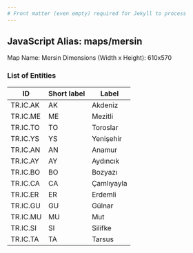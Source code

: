 ```yaml
---
# Front matter (even empty) required for Jekyll to process
---
```


## JavaScript Alias: maps/mersin

Map Name: Mersin
Dimensions (Width x Height): 610x570





### List of Entities

ID | Short label | Label
---|---|---|
TR.IC.AK | AK | Akdeniz
TR.IC.ME | ME | Mezitli
TR.IC.TO | TO | Toroslar
TR.IC.YS | YS | Yenişehir
TR.IC.AN | AN | Anamur
TR.IC.AY | AY | Aydıncık
TR.IC.BO | BO | Bozyazı
TR.IC.CA | CA | Çamlıyayla
TR.IC.ER | ER | Erdemli
TR.IC.GU | GU | Gülnar
TR.IC.MU | MU | Mut
TR.IC.SI | SI | Silifke
TR.IC.TA | TA | Tarsus